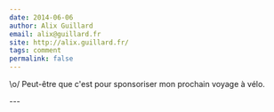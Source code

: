 ```yaml
---
date: 2014-06-06
author: Alix Guillard
email: alix@guillard.fr
site: http://alix.guillard.fr/
tags: comment
permalink: false
---
```


<p>\o/ Peut-être que c'est pour sponsoriser mon prochain voyage à vélo.</p>
---